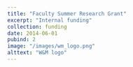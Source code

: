 ```yaml
---
title: "Faculty Summer Research Grant"
excerpt: "Internal funding"
collection: funding
date: 2014-06-01
pubind: 2
image: "/images/wm_logo.png"
alttext: "W&M logo"
---
```

